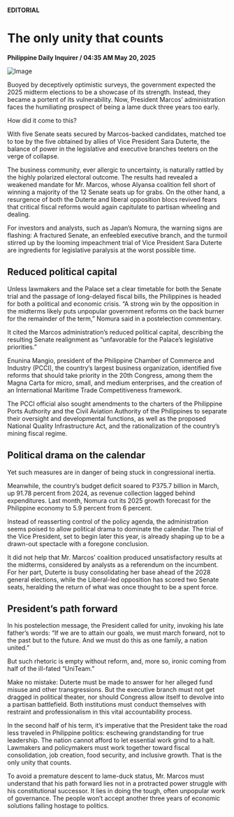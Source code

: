 **EDITORIAL**

# The only unity that counts

****Philippine Daily Inquirer / 04:35 AM May 20, 2025****

![Image](https://raw.githubusercontent.com/github-jl14/scrapy_api/refs/heads/main/images/editorial05202025.png)

Buoyed by deceptively optimistic surveys, the government expected the 2025 midterm elections to be a showcase of its strength. Instead, they became a portent of its vulnerability. Now, President Marcos’ administration faces the humiliating prospect of being a lame duck three years too early.

How did it come to this?

With five Senate seats secured by Marcos-backed candidates, matched toe to toe by the five obtained by allies of Vice President Sara Duterte, the balance of power in the legislative and executive branches teeters on the verge of collapse.

The business community, ever allergic to uncertainty, is naturally rattled by the highly polarized electoral outcome. The results had revealed a weakened mandate for Mr. Marcos, whose Alyansa coalition fell short of winning a majority of the 12 Senate seats up for grabs. On the other hand, a resurgence of both the Duterte and liberal opposition blocs revived fears that critical fiscal reforms would again capitulate to partisan wheeling and dealing.

For investors and analysts, such as Japan’s Nomura, the warning signs are flashing: A fractured Senate, an enfeebled executive branch, and the turmoil stirred up by the looming impeachment trial of Vice President Sara Duterte are ingredients for legislative paralysis at the worst possible time.

## Reduced political capital

Unless lawmakers and the Palace set a clear timetable for both the Senate trial and the passage of long-delayed fiscal bills, the Philippines is headed for both a political and economic crisis. “A strong win by the opposition in the midterms likely puts unpopular government reforms on the back burner for the remainder of the term,” Nomura said in a postelection commentary.

It cited the Marcos administration’s reduced political capital, describing the resulting Senate realignment as “unfavorable for the Palace’s legislative priorities.”

Enunina Mangio, president of the Philippine Chamber of Commerce and Industry (PCCI), the country’s largest business organization, identified five reforms that should take priority in the 20th Congress, among them the Magna Carta for micro, small, and medium enterprises, and the creation of an International Maritime Trade Competitiveness framework.

The PCCI official also sought amendments to the charters of the Philippine Ports Authority and the Civil Aviation Authority of the Philippines to separate their oversight and developmental functions, as well as the proposed National Quality Infrastructure Act, and the rationalization of the country’s mining fiscal regime.

## Political drama on the calendar

Yet such measures are in danger of being stuck in congressional inertia.

Meanwhile, the country’s budget deficit soared to P375.7 billion in March, up 91.78 percent from 2024, as revenue collection lagged behind expenditures. Last month, Nomura cut its 2025 growth forecast for the Philippine economy to 5.9 percent from 6 percent.

Instead of reasserting control of the policy agenda, the administration seems poised to allow political drama to dominate the calendar. The trial of the Vice President, set to begin later this year, is already shaping up to be a drawn-out spectacle with a foregone conclusion.

It did not help that Mr. Marcos’ coalition produced unsatisfactory results at the midterms, considered by analysts as a referendum on the incumbent. For her part, Duterte is busy consolidating her base ahead of the 2028 general elections, while the Liberal-led opposition has scored two Senate seats, heralding the return of what was once thought to be a spent force.

## President’s path forward

In his postelection message, the President called for unity, invoking his late father’s words: “If we are to attain our goals, we must march forward, not to the past but to the future. And we must do this as one family, a nation united.”

But such rhetoric is empty without reform, and, more so, ironic coming from half of the ill-fated “UniTeam.”

Make no mistake: Duterte must be made to answer for her alleged fund misuse and other transgressions. But the executive branch must not get dragged in political theater, nor should Congress allow itself to devolve into a partisan battlefield. Both institutions must conduct themselves with restraint and professionalism in this vital accountability process.

In the second half of his term, it’s imperative that the President take the road less traveled in Philippine politics: eschewing grandstanding for true leadership. The nation cannot afford to let essential work grind to a halt. Lawmakers and policymakers must work together toward fiscal consolidation, job creation, food security, and inclusive growth. That is the only unity that counts.

To avoid a premature descent to lame-duck status, Mr. Marcos must understand that his path forward lies not in a protracted power struggle with his constitutional successor. It lies in doing the tough, often unpopular work of governance. The people won’t accept another three years of economic solutions falling hostage to politics.